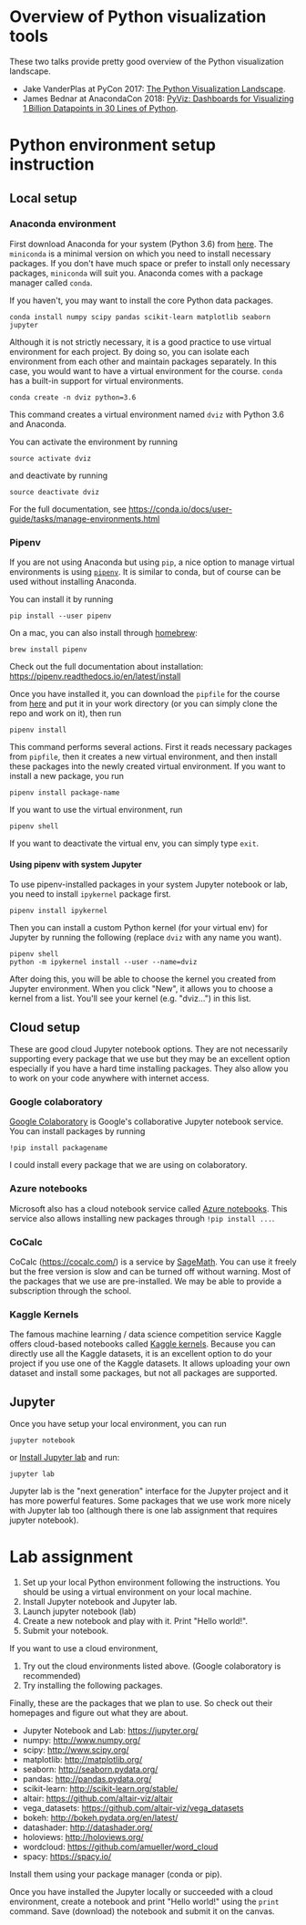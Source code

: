 # Overview of Python visualization tools

These two talks provide pretty good overview of the Python visualization landscape. 

- Jake VanderPlas at PyCon 2017: [The Python Visualization Landscape](https://www.youtube.com/watch?v=FytuB8nFHPQ). 
- James Bednar at AnacondaCon 2018: [PyViz: Dashboards for Visualizing 1 Billion Datapoints in 30 Lines of Python](https://www.youtube.com/watch?v=k27MJJLJNT4). 

# Python environment setup instruction

## Local setup

### Anaconda environment

First download Anaconda for your system (Python 3.6) from [here](https://www.anaconda.com/download). The `miniconda` is a minimal version on which you need to install necessary packages. If you don't have much space or prefer to install only necessary packages, `miniconda` will suit you. Anaconda comes with a package manager called `conda`. 

If you haven't, you may want to install the core Python data packages. 

```
conda install numpy scipy pandas scikit-learn matplotlib seaborn jupyter
```

Although it is not strictly necessary, it is a good practice to use virtual environment for each project. By doing so, you can isolate each environment from each other and maintain packages separately. In this case, you would want to have a virtual environment for the course. `conda` has a built-in support for virtual environments. 

```
conda create -n dviz python=3.6 
```

This command creates a virtual environment named `dviz` with Python 3.6 and Anaconda. 

You can activate the environment by running

```
source activate dviz
```

and deactivate by running

```
source deactivate dviz
```

For the full documentation, see https://conda.io/docs/user-guide/tasks/manage-environments.html

### Pipenv

If you are not using Anaconda but using `pip`, a nice option to manage virtual environments is using [`pipenv`](https://pipenv.readthedocs.io/en/latest/). It is similar to conda, but of course can be used without installing Anaconda. 

You can install it by running

```
pip install --user pipenv
```

On a mac, you can also install through [homebrew](https://brew.sh/):

```
brew install pipenv
```

Check out the full documentation about installation: https://pipenv.readthedocs.io/en/latest/install


Once you have installed it, you can download the `pipfile` for the course from [here](https://github.com/yy/dviz-course/blob/master/Pipfile) and put it in your work directory (or you can simply clone the repo and work on it), then run 

```
pipenv install
```

This command performs several actions. First it reads necessary packages from `pipfile`, then it creates a new virtual environment, and then install these packages into the newly created virtual environment. If you want to install a new package, you run 

```
pipenv install package-name
```

If you want to use the virtual environment, run

```
pipenv shell
```

If you want to deactivate the virtual env, you can simply type `exit`. 

#### Using pipenv with system Jupyter

To use pipenv-installed packages in your system Jupyter notebook or lab, you need to install `ipykernel` package first. 

```
pipenv install ipykernel
```

Then you can install a custom Python kernel (for your virtual env) for Jupyter by running the following (replace `dviz` with any name you want). 

```
pipenv shell
python -m ipykernel install --user --name=dviz
```

After doing this, you will be able to choose the kernel you created from Jupyter environment. When you click "New", it allows you to choose a kernel from a list. You'll see your kernel (e.g. "dviz...") in this list. 


## Cloud setup

These are good cloud Jupyter notebook options. They are not necessarily supporting every package that we use but they may be an excellent option especially if you have a hard time installing packages. They also allow you to work on your code anywhere with internet access. 

### Google colaboratory

[Google Colaboratory](https://colab.research.google.com/) is Google's collaborative Jupyter notebook service. You can install packages by running 

```
!pip install packagename
``` 
I could install every package that we are using on colaboratory. 

### Azure notebooks

Microsoft also has a cloud notebook service called [Azure notebooks](https://notebooks.azure.com/). This service also allows installing new packages through `!pip install ...`. 

### CoCalc

CoCalc (https://cocalc.com/) is a service by [SageMath](http://www.sagemath.org/). You can use it freely but the free version is slow and can be turned off without warning. Most of the packages that we use are pre-installed. We may be able to provide a subscription through the school. 

### Kaggle Kernels

The famous machine learning / data science competition service Kaggle offers cloud-based notebooks called [Kaggle kernels](https://www.kaggle.com/kernels). Because you can directly use all the Kaggle datasets, it is an excellent option to do your project if you use one of the Kaggle datasets. It allows uploading your own dataset and install some packages, but not all packages are supported. 

## Jupyter

Once you have setup your local environment, you can run 

```
jupyter notebook
```

or [Install Jupyter lab](https://jupyterlab.readthedocs.io/en/stable/getting_started/installation.html) and run:

```
jupyter lab
```

Jupyter lab is the "next generation" interface for the Jupyter project and it has more powerful features. Some packages that we use work more nicely with Jupyter lab too (although there is one lab assignment that requires jupyter notebook). 


# Lab assignment

1. Set up your local Python environment following the instructions. You should be using a virtual environment on your local machine. 
1. Install Jupyter notebook and Jupyter lab. 
1. Launch jupyter notebook (lab) 
1. Create a new notebook and play with it. Print "Hello world!". 
1. Submit your notebook. 

If you want to use a cloud environment, 

1. Try out the cloud environments listed above. (Google colaboratory is recommended)
1. Try installing the following packages. 

Finally, these are the packages that we plan to use. So check out their homepages and figure out what they are about. 

- Jupyter Notebook and Lab: https://jupyter.org/
- numpy: http://www.numpy.org/
- scipy: http://www.scipy.org/
- matplotlib: http://matplotlib.org/
- seaborn: http://seaborn.pydata.org/
- pandas: http://pandas.pydata.org/
- scikit-learn: http://scikit-learn.org/stable/
- altair: https://github.com/altair-viz/altair
- vega_datasets: https://github.com/altair-viz/vega_datasets
- bokeh: http://bokeh.pydata.org/en/latest/
- datashader: http://datashader.org/
- holoviews: http://holoviews.org/
- wordcloud: https://github.com/amueller/word_cloud
- spacy: https://spacy.io/

Install them using your package manager (conda or pip).

Once you have installed the Jupyter locally or succeeded with a cloud environment, create a notebook and print "Hello world!" using the `print` command. Save (download) the notebook and submit it on the canvas. 
